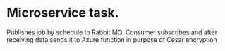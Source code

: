 # Microservice task.

Publishes job by schedule to Rabbit MQ.
Consumer subscribes and after receiving data sends it to Azure function in purpose of Cesar encryption

